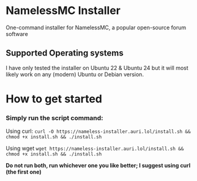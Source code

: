 # NamelessMC Installer
One-command installer for NamelessMC, a popular open-source forum software

## Supported Operating systems
I have only tested the installer on Ubuntu 22 & Ubuntu 24 but it will most likely work on any (modern) Ubuntu or Debian version.


# How to get started
### Simply run the script command:
Using curl:
```curl -O https://nameless-installer.auri.lol/install.sh && chmod +x install.sh && ./install.sh```

Using wget
```wget https://nameless-installer.auri.lol/install.sh && chmod +x install.sh && ./install.sh```

**Do not run both, run whichever one you like better; I suggest using curl (the first one)**
